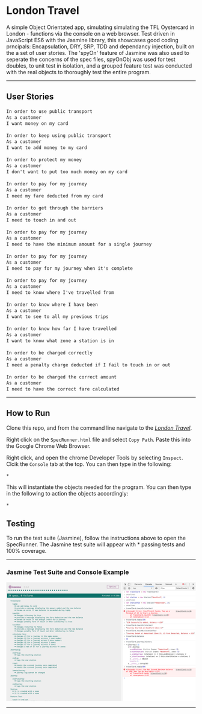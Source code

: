 # London Travel

A simple Object Orientated app, simulating simulating the TFL Oystercard in London - functions via the console on a web browser. Test driven in JavaScript ES6 with the Jasmine library, this showcases good coding prncipals: Encapsulation, DRY, SRP, TDD and dependancy injection, built on the a set of user stories. The 'spyOn' feature of Jasmine was also used to seperate the concerns of the spec files, spyOnObj was used for test doubles, to unit test in isolation, and a grouped feature test was conducted with the real objects to thoroughly test the entire program.

---

## User Stories

```
In order to use public transport
As a customer
I want money on my card

In order to keep using public transport
As a customer
I want to add money to my card

In order to protect my money
As a customer
I don't want to put too much money on my card

In order to pay for my journey
As a customer
I need my fare deducted from my card

In order to get through the barriers
As a customer
I need to touch in and out

In order to pay for my journey
As a customer
I need to have the minimum amount for a single journey

In order to pay for my journey
As a customer
I need to pay for my journey when it's complete

In order to pay for my journey
As a customer
I need to know where I've travelled from

In order to know where I have been
As a customer
I want to see to all my previous trips

In order to know how far I have travelled
As a customer
I want to know what zone a station is in

In order to be charged correctly
As a customer
I need a penalty charge deducted if I fail to touch in or out

In order to be charged the correct amount
As a customer
I need to have the correct fare calculated
```

---

## How to Run

Clone this repo, and from the command line navigate to the [_London Travel_](london_travel).

Right click on the `SpecRunner.html` file and select `Copy Path`. Paste this into the Google Chrome Web Browser.

Right click, and open the chrome Developer Tools by selecting `Inspect`. Clcik the `Console` tab at the top. You can then type in the following:

```
*
```

This will instantiate the objects needed for the program. You can then type in the following to action the objects accordingly:

```
*
```

## Testing

To run the test suite (Jasmine), follow the instructions above to open the SpecRunner. The Jasmine test suite will appear with \* passing tests and 100% coverage.

---

### Jasmine Test Suite and Console Example

<img src='./jasmine-3.5.0/lib/test_and_console.png' />

---
